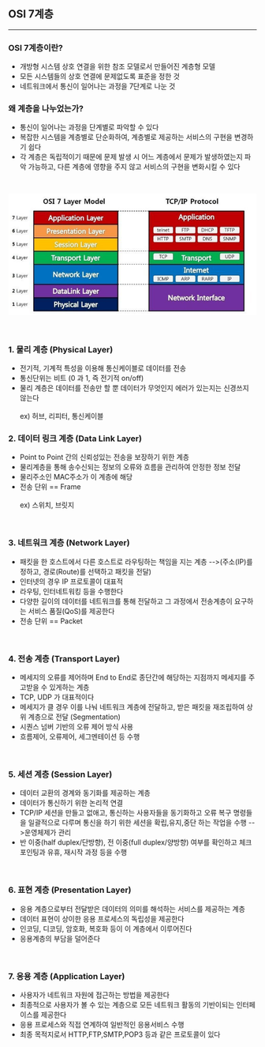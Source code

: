 ## OSI 7계층

---

### OSI 7계층이란?  
* 개방형 시스템 상호 연결을 위한 참조 모델로서 만들어진 계층형 모델
* 모든 시스템들의 상호 연결에 문제없도록 표준을 정한 것
* 네트워크에서 통신이 일어나는 과정을 7단계로 나눈 것

### 왜 계층을 나누었는가?
* 통신이 일어나는 과정을 단계별로 파악할 수 있다
* 복잡한 시스템을 계층별로 단순화하여, 계층별로 제공하는 서비스의 구현을 변경하기 쉽다
* 각 계층은 독립적이기 때문에 문제 발생 시 어느 계층에서 문제가 발생하였는지 파악 가능하고, 다른 계층에 영향을 주지 않고 서비스의 구현을 변화시킬 수 있다

<br>

![osi7layer](https://github.com/kky0426/TIL/blob/master/CS/images/OSI7layer.png?raw=true)

<br>

### 1. 물리 계층 (Physical Layer)
* 전기적, 기계적 특성을 이용해 통신케이블로 데이터를 전송
* 통신단위는 비트 (0 과 1, 즉 전기적 on/off)
* 물리 계층은 데이터를 전송만 할 뿐 데이터가 무엇인지 에러가 있는지는 신경쓰지 않는다
<br><br>
  ex) 허브, 리피터, 통신케이블


### 2. 데이터 링크 계층 (Data Link Layer)
* Point to Point 간의 신뢰성있는 전송을 보장하기 위한 계층
* 물리계층을 통해 송수신되는 정보의 오류와 흐름을 관리하여 안정한 정보 전달
* 물리주소인 MAC주소가 이 계층에 해당
* 전송 단위 == Frame
<br><br>
ex) 스위치, 브릿지

<br>

### 3. 네트워크 계층 (Network Layer)
* 패킷을 한 호스트에서 다른 호스트로 라우팅하는 책임을 지는 계층 -->(주소(IP)를 정하고, 경로(Route)를 선택하고 패킷을 전달)
* 인터넷의 경우 IP 프로토콜이 대표적
* 라우팅, 인터네트워킹 등을 수행한다
* 다양한 길이의 데이터를 네트워크를 통해 전달하고 그 과정에서 전송계층이 요구하는 서비스 품질(QoS)를 제공한다
* 전송 단위 == Packet

<br>

### 4. 전송 계층 (Transport Layer)
* 메세지의 오류를 제어하며 End to End로 종단간에 해당하는 지점까지 메세지를 주고받을 수 있게하는 계층
* TCP, UDP 가 대표적이다
* 메세지가 클 경우 이를 나눠 네트워크 계층에 전달하고, 받은 패킷을 재조립하여 상위 계층으로 전달 (Segmentation)
* 시퀀스 넘버 기반의 오류 제어 방식 사용
* 흐름제어, 오류제어, 세그멘테이션 등 수행

<br>

### 5. 세션 계층 (Session Layer)
* 데이터 교환의 경계와 동기화를 제공하는 계층
* 데이터가 통신하기 위한 논리적 연결
* TCP/IP 세션을 만들고 없애고, 통신하는 사용자들을 동기화하고 오류 복구 명령들을 일괄적으로 다루며 통신을 하기 위한 세션을 
확립,유지,중단 하는 작업을 수행 -->운영체제가 관리
* 반 이중(half duplex/단방향), 전 이중(full duplex/양방향) 여부를 확인하고 체크포인팅과 유휴, 재시작 과정 등을 수행

<br>

### 6. 표현 계층 (Presentation Layer)
* 응용 계층으로부터 전달받은 데이터의 의미를 해석하는 서비스를 제공하는 계층
* 데이터 표현이 상이한 응용 프로세스의 독립성을 제공한다
* 인코딩, 디코딩, 암호화, 복호화 등이 이 계층에서 이루어진다
* 응용계층의 부담을 덜어준다

<br>

### 7. 응용 계층 (Application Layer)
* 사용자가 네트워크 자원에 접근하는 방법을 제공한다
* 최종적으로 사용자가 볼 수 있는 계층으로 모든 네트워크 활동의 기반이되는 인터페이스를 제공한다
* 응용 프로세스와 직접 연계하여 일반적인 응용서비스 수행
* 최종 목적지로서 HTTP,FTP,SMTP,POP3 등과 같은 프로토콜이 있다





























